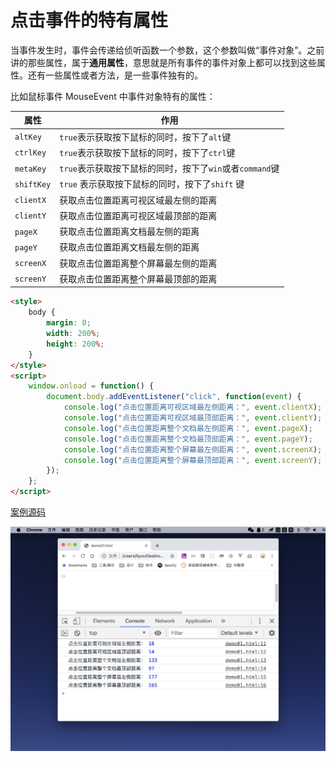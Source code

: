# 点击事件的特有属性

当事件发生时，事件会传递给侦听函数一个参数，这个参数叫做“事件对象”。之前讲的那些属性，属于**通用属性**，意思就是所有事件的事件对象上都可以找到这些属性。还有一些属性或者方法，是一些事件独有的。

比如鼠标事件 MouseEvent 中事件对象特有的属性：

| 属性       | 作用                                                     |
| ---------- | -------------------------------------------------------- |
| `altKey`   | `true`表示获取按下鼠标的同时，按下了`alt`键              |
| `ctrlKey`  | `true`表示获取按下鼠标的同时，按下了`ctrl`键             |
| `metaKey`  | `true`表示获取按下鼠标的同时，按下了`win`或者`command`键 |
| `shiftKey` | `true` 表示获取按下鼠标的同时，按下了`shift` 键          |
| `clientX`  | 获取点击位置距离可视区域最左侧的距离                     |
| `clientY`  | 获取点击位置距离可视区域最顶部的距离                     |
| `pageX`    | 获取点击位置距离文档最左侧的距离                         |
| `pageY`    | 获取点击位置距离文档最左侧的距离                         |
| `screenX`  | 获取点击位置距离整个屏幕最左侧的距离                     |
| `screenY`  | 获取点击位置距离整个屏幕最顶部的距离                     |

```html
<style>
    body {
        margin: 0;
        width: 200%;
        height: 200%;
    }
</style>
<script>
    window.onload = function() {
        document.body.addEventListener("click", function(event) {
            console.log("点击位置距离可视区域最左侧距离：", event.clientX);
            console.log("点击位置距离可视区域最顶部距离：", event.clientY);
            console.log("点击位置距离整个文档最左侧距离：", event.pageX);
            console.log("点击位置距离整个文档最顶部距离：", event.pageY);
            console.log("点击位置距离整个屏幕最左侧距离：", event.screenX);
            console.log("点击位置距离整个屏幕最顶部距离：", event.screenY);
        });
    };
</script>
```

[案例源码](./demo/demo01.html)

![](./images/01.png)
